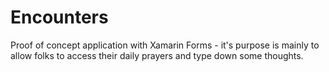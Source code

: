 # Encounters

Proof of concept application with Xamarin Forms - it's purpose is
mainly to allow folks to access their daily prayers and type down
some thoughts.